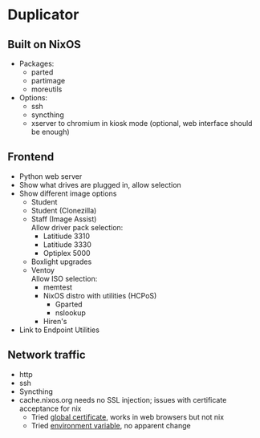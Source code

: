 # Duplicator
## Built on NixOS
- Packages:
  - parted
  - partimage
  - moreutils
- Options:
  - ssh
  - syncthing
  - xserver to chromium in kiosk mode (optional, web interface should be enough)
## Frontend
- Python web server
- Show what drives are plugged in, allow selection
- Show different image options
  - Student
  - Student (Clonezilla)
  - Staff (Image Assist)  
  Allow driver pack selection:
      - Latitiude 3310
      - Latitiude 3330
      - Optiplex 5000
  - Boxlight upgrades
  - Ventoy  
  Allow ISO selection:
    - memtest
    - NixOS distro with utilities (HCPoS)
      - Gparted
      - nslookup
    - Hiren's
- Link to Endpoint Utilities
## Network traffic
- http
- ssh
- Syncthing
- cache.nixos.org needs no SSL injection; issues with certificate acceptance for nix
  - Tried [global certificate](https://search.nixos.org/options?show=security.pki.certificates), works in web browsers but not nix
  - Tried [environment variable](https://nixos.org/manual/nix/stable/installation/env-variables.html#nix_ssl_cert_file), no apparent change
